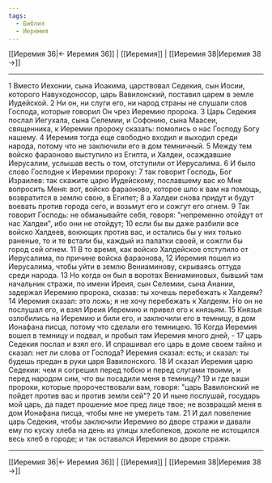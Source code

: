 ```yaml
---
tags:
  - Библия
  - Иеремия
---
```

[[Иеремия 36|← Иеремия 36]] | [[Иеремия]] | [[Иеремия 38|Иеремия 38 →]]

---
1 Вместо Иехонии, сына Иоакима, царствовал Седекия, сын Иосии, которого Навуходоносор, царь Вавилонский, поставил царем в земле Иудейской.
2 Ни он, ни слуги его, ни народ страны не слушали слов Господа, которые говорил Он чрез Иеремию пророка.
3 Царь Седекия послал Иегухала, сына Селемии, и Софонию, сына Маасеи, священника, к Иеремии пророку сказать: помолись о нас Господу Богу нашему.
4 Иеремия тогда еще свободно входил и выходил среди народа, потому что не заключили его в дом темничный.
5 Между тем войско фараоново выступило из Египта, и Халдеи, осаждавшие Иерусалим, услышав весть о том, отступили от Иерусалима.
6 И было слово Господне к Иеремии пророку:
7 так говорит Господь, Бог Израилев: так скажите царю Иудейскому, пославшему вас ко Мне вопросить Меня: вот, войско фараоново, которое шло к вам на помощь, возвратится в землю свою, в Египет;
8 а Халдеи снова придут и будут воевать против города сего, и возьмут его и сожгут его огнем.
9 Так говорит Господь: не обманывайте себя, говоря: "непременно отойдут от нас Халдеи", ибо они не отойдут;
10 если бы вы даже разбили все войско Халдеев, воюющих против вас, и остались бы у них только раненые, то и те встали бы, каждый из палатки своей, и сожгли бы город сей огнем.
11 В то время, как войско Халдейское отступило от Иерусалима, по причине войска фараонова,
12 Иеремия пошел из Иерусалима, чтобы уйти в землю Вениаминову, скрываясь оттуда среди народа.
13 Но когда он был в воротах Вениаминовых, бывший там начальник стражи, по имени Иреия, сын Селемии, сына Анании, задержал Иеремию пророка, сказав: ты хочешь перебежать к Халдеям?
14 Иеремия сказал: это ложь; я не хочу перебежать к Халдеям. Но он не послушал его, и взял Иреия Иеремию и привел его к князьям.
15 Князья озлобились на Иеремию и били его, и заключили его в темницу, в дом Ионафана писца, потому что сделали его темницею.
16 Когда Иеремия вошел в темницу и подвал, и пробыл там Иеремия много дней, -
17 царь Седекия послал и взял его. И спрашивал его царь в доме своем тайно и сказал: нет ли слова от Господа? Иеремия сказал: есть; и сказал: ты будешь предан в руки царя Вавилонского.
18 И сказал Иеремия царю Седекии: чем я согрешил перед тобою и перед слугами твоими, и перед народом сим, что вы посадили меня в темницу?
19 и где ваши пророки, которые пророчествовали вам, говоря: "царь Вавилонский не пойдет против вас и против земли сей"?
20 И ныне послушай, государь мой царь, да падет прошение мое пред лице твое; не возвращай меня в дом Ионафана писца, чтобы мне не умереть там.
21 И дал повеление царь Седекия, чтобы заключили Иеремию во дворе стражи и давали ему по куску хлеба на день из улицы хлебопеков, доколе не истощился весь хлеб в городе; и так оставался Иеремия во дворе стражи.

---
[[Иеремия 36|← Иеремия 36]] | [[Иеремия]] | [[Иеремия 38|Иеремия 38 →]]